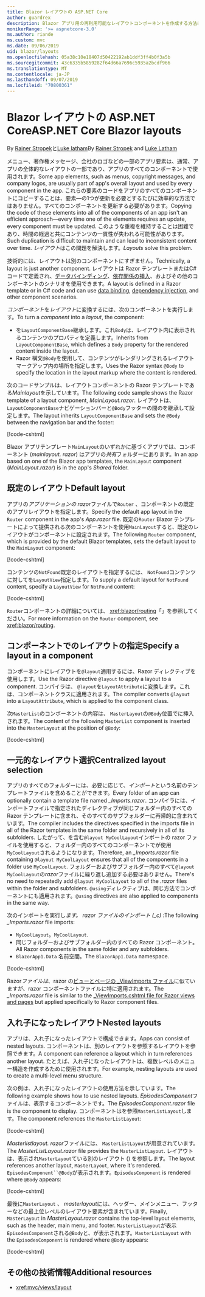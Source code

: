 ```yaml
---
title: Blazor レイアウトの ASP.NET Core
author: guardrex
description: Blazor アプリ用の再利用可能なレイアウトコンポーネントを作成する方法について説明します。
monikerRange: '>= aspnetcore-3.0'
ms.author: riande
ms.custom: mvc
ms.date: 09/06/2019
uid: blazor/layouts
ms.openlocfilehash: 05a38c10e18407d50422192ab1ddf3ff4b0f3a5b
ms.sourcegitcommit: 43c6335b5859282f64d66a7696c5935a2bcdf966
ms.translationtype: MT
ms.contentlocale: ja-JP
ms.lasthandoff: 09/07/2019
ms.locfileid: "70800361"
---
```

# <a name="aspnet-core-blazor-layouts"></a><span data-ttu-id="c384c-103">Blazor レイアウトの ASP.NET Core</span><span class="sxs-lookup"><span data-stu-id="c384c-103">ASP.NET Core Blazor layouts</span></span>

<span data-ttu-id="c384c-104">By [Rainer Stropek](https://www.timecockpit.com)と[Luke latham](https://github.com/guardrex)</span><span class="sxs-lookup"><span data-stu-id="c384c-104">By [Rainer Stropek](https://www.timecockpit.com) and [Luke Latham](https://github.com/guardrex)</span></span>

<span data-ttu-id="c384c-105">メニュー、著作権メッセージ、会社のロゴなどの一部のアプリ要素は、通常、アプリの全体的なレイアウトの一部であり、アプリのすべてのコンポーネントで使用されます。</span><span class="sxs-lookup"><span data-stu-id="c384c-105">Some app elements, such as menus, copyright messages, and company logos, are usually part of app's overall layout and used by every component in the app.</span></span> <span data-ttu-id="c384c-106">これらの要素のコードをアプリのすべてのコンポーネントにコピーすることは、要素&mdash;の1つが更新を必要とするたびに効率的な方法ではありません。すべてのコンポーネントを更新する必要があります。</span><span class="sxs-lookup"><span data-stu-id="c384c-106">Copying the code of these elements into all of the components of an app isn't an efficient approach&mdash;every time one of the elements requires an update, every component must be updated.</span></span> <span data-ttu-id="c384c-107">このような重複を維持することは困難であり、時間の経過と共にコンテンツの一貫性が失われる可能性があります。</span><span class="sxs-lookup"><span data-stu-id="c384c-107">Such duplication is difficult to maintain and can lead to inconsistent content over time.</span></span> <span data-ttu-id="c384c-108">*レイアウト*はこの問題を解決します。</span><span class="sxs-lookup"><span data-stu-id="c384c-108">*Layouts* solve this problem.</span></span>

<span data-ttu-id="c384c-109">技術的には、レイアウトは別のコンポーネントにすぎません。</span><span class="sxs-lookup"><span data-stu-id="c384c-109">Technically, a layout is just another component.</span></span> <span data-ttu-id="c384c-110">レイアウトは Razor テンプレートまたはC#コードで定義され、[データバインディング](xref:blazor/components#data-binding)、[依存関係の挿入](xref:blazor/dependency-injection)、およびその他のコンポーネントのシナリオを使用できます。</span><span class="sxs-lookup"><span data-stu-id="c384c-110">A layout is defined in a Razor template or in C# code and can use [data binding](xref:blazor/components#data-binding), [dependency injection](xref:blazor/dependency-injection), and other component scenarios.</span></span>

<span data-ttu-id="c384c-111">*コンポーネント*を*レイアウト*に変換するには、次のコンポーネントを実行します。</span><span class="sxs-lookup"><span data-stu-id="c384c-111">To turn a *component* into a *layout*, the component:</span></span>

* <span data-ttu-id="c384c-112">を`LayoutComponentBase`継承します。これ`Body`は、レイアウト内に表示されるコンテンツのプロパティを定義します。</span><span class="sxs-lookup"><span data-stu-id="c384c-112">Inherits from `LayoutComponentBase`, which defines a `Body` property for the rendered content inside the layout.</span></span>
* <span data-ttu-id="c384c-113">Razor 構文`@Body`を使用して、コンテンツがレンダリングされるレイアウトマークアップ内の場所を指定します。</span><span class="sxs-lookup"><span data-stu-id="c384c-113">Uses the Razor syntax `@Body` to specify the location in the layout markup where the content is rendered.</span></span>

<span data-ttu-id="c384c-114">次のコードサンプルは、レイアウトコンポーネントの Razor テンプレートである*Mainlayout*を示しています。</span><span class="sxs-lookup"><span data-stu-id="c384c-114">The following code sample shows the Razor template of a layout component, *MainLayout.razor*.</span></span> <span data-ttu-id="c384c-115">レイアウトは、 `LayoutComponentBase`ナビゲーションバーと`@Body`フッターの間のを継承して設定します。</span><span class="sxs-lookup"><span data-stu-id="c384c-115">The layout inherits `LayoutComponentBase` and sets the `@Body` between the navigation bar and the footer:</span></span>

[!code-cshtml[](layouts/sample_snapshot/3.x/MainLayout.razor?highlight=1,13)]

<span data-ttu-id="c384c-116">Blazor アプリテンプレート`MainLayout`のいずれかに基づくアプリでは、コンポーネント (*mainlayout. razor*) はアプリの*共有*フォルダーにあります。</span><span class="sxs-lookup"><span data-stu-id="c384c-116">In an app based on one of the Blazor app templates, the `MainLayout` component (*MainLayout.razor*) is in the app's *Shared* folder.</span></span>

## <a name="default-layout"></a><span data-ttu-id="c384c-117">既定のレイアウト</span><span class="sxs-lookup"><span data-stu-id="c384c-117">Default layout</span></span>

<span data-ttu-id="c384c-118">アプリの*アプリケーションの razor*ファイルで`Router` 、コンポーネントの既定のアプリレイアウトを指定します。</span><span class="sxs-lookup"><span data-stu-id="c384c-118">Specify the default app layout in the `Router` component in the app's *App.razor* file.</span></span> <span data-ttu-id="c384c-119">既定の`Router` Blazor テンプレートによって提供される次のコンポーネントを使用`MainLayout`すると、既定のレイアウトがコンポーネントに設定されます。</span><span class="sxs-lookup"><span data-stu-id="c384c-119">The following `Router` component, which is provided by the default Blazor templates, sets the default layout to the `MainLayout` component:</span></span>

[!code-cshtml[](layouts/sample_snapshot/3.x/App1.razor?highlight=3)]

<span data-ttu-id="c384c-120">コンテンツの`NotFound`既定のレイアウトを指定するには、 `NotFound`コンテンツに対してを`LayoutView`指定します。</span><span class="sxs-lookup"><span data-stu-id="c384c-120">To supply a default layout for `NotFound` content, specify a `LayoutView` for `NotFound` content:</span></span>

[!code-cshtml[](layouts/sample_snapshot/3.x/App2.razor?highlight=6-9)]

<span data-ttu-id="c384c-121">`Router`コンポーネントの詳細については、 <xref:blazor/routing>「」を参照してください。</span><span class="sxs-lookup"><span data-stu-id="c384c-121">For more information on the `Router` component, see <xref:blazor/routing>.</span></span>

## <a name="specify-a-layout-in-a-component"></a><span data-ttu-id="c384c-122">コンポーネントでのレイアウトの指定</span><span class="sxs-lookup"><span data-stu-id="c384c-122">Specify a layout in a component</span></span>

<span data-ttu-id="c384c-123">コンポーネントにレイアウトを`@layout`適用するには、Razor ディレクティブを使用します。</span><span class="sxs-lookup"><span data-stu-id="c384c-123">Use the Razor directive `@layout` to apply a layout to a component.</span></span> <span data-ttu-id="c384c-124">コンパイラは、 `@layout`を`LayoutAttribute`に変換します。これは、コンポーネントクラスに適用されます。</span><span class="sxs-lookup"><span data-stu-id="c384c-124">The compiler converts `@layout` into a `LayoutAttribute`, which is applied to the component class.</span></span>

<span data-ttu-id="c384c-125">次`MasterList`のコンポーネントの内容は、 `MasterLayout`の`@Body`位置でに挿入されます。</span><span class="sxs-lookup"><span data-stu-id="c384c-125">The content of the following `MasterList` component is inserted into the `MasterLayout` at the position of `@Body`:</span></span>

[!code-cshtml[](layouts/sample_snapshot/3.x/MasterList.razor?highlight=1)]

## <a name="centralized-layout-selection"></a><span data-ttu-id="c384c-126">一元的なレイアウト選択</span><span class="sxs-lookup"><span data-stu-id="c384c-126">Centralized layout selection</span></span>

<span data-ttu-id="c384c-127">アプリのすべてのフォルダーには、必要に応じて、*インポート*という名前のテンプレートファイルを含めることができます。</span><span class="sxs-lookup"><span data-stu-id="c384c-127">Every folder of an app can optionally contain a template file named *_Imports.razor*.</span></span> <span data-ttu-id="c384c-128">コンパイラには、インポートファイルで指定されたディレクティブが同じフォルダー内のすべての Razor テンプレートに含まれ、そのすべてのサブフォルダーに再帰的に含まれています。</span><span class="sxs-lookup"><span data-stu-id="c384c-128">The compiler includes the directives specified in the imports file in all of the Razor templates in the same folder and recursively in all of its subfolders.</span></span> <span data-ttu-id="c384c-129">したがって、を含む`@layout MyCoolLayout`インポートの razor ファイルを使用すると、フォルダー内のすべてのコンポーネントでが使用`MyCoolLayout`されるようになります。</span><span class="sxs-lookup"><span data-stu-id="c384c-129">Therefore, an *_Imports.razor* file containing `@layout MyCoolLayout` ensures that all of the components in a folder use `MyCoolLayout`.</span></span> <span data-ttu-id="c384c-130">フォルダーおよびサブフォルダー内のすべて`@layout MyCoolLayout`の*razor*ファイルに繰り返し追加する必要はありません。</span><span class="sxs-lookup"><span data-stu-id="c384c-130">There's no need to repeatedly add `@layout MyCoolLayout` to all of the *.razor* files within the folder and subfolders.</span></span> <span data-ttu-id="c384c-131">`@using`ディレクティブは、同じ方法でコンポーネントにも適用されます。</span><span class="sxs-lookup"><span data-stu-id="c384c-131">`@using` directives are also applied to components in the same way.</span></span>

<span data-ttu-id="c384c-132">次のインポートを実行し*ます。 razor ファイルのインポート (_c)* :</span><span class="sxs-lookup"><span data-stu-id="c384c-132">The following *_Imports.razor* file imports:</span></span>

* <span data-ttu-id="c384c-133">`MyCoolLayout`。</span><span class="sxs-lookup"><span data-stu-id="c384c-133">`MyCoolLayout`.</span></span>
* <span data-ttu-id="c384c-134">同じフォルダーおよびサブフォルダー内のすべての Razor コンポーネント。</span><span class="sxs-lookup"><span data-stu-id="c384c-134">All Razor components in the same folder and any subfolders.</span></span>
* <span data-ttu-id="c384c-135">`BlazorApp1.Data` 名前空間。</span><span class="sxs-lookup"><span data-stu-id="c384c-135">The `BlazorApp1.Data` namespace.</span></span>
 
[!code-cshtml[](layouts/sample_snapshot/3.x/_Imports.razor)]

<span data-ttu-id="c384c-136">Razor*ファイルは*、razor の[ビューとページの _ViewImports ファイル](xref:mvc/views/layout#importing-shared-directives)に似ていますが、razor コンポーネントファイルに特に適用されます。</span><span class="sxs-lookup"><span data-stu-id="c384c-136">The *_Imports.razor* file is similar to the [_ViewImports.cshtml file for Razor views and pages](xref:mvc/views/layout#importing-shared-directives) but applied specifically to Razor component files.</span></span>

## <a name="nested-layouts"></a><span data-ttu-id="c384c-137">入れ子になったレイアウト</span><span class="sxs-lookup"><span data-stu-id="c384c-137">Nested layouts</span></span>

<span data-ttu-id="c384c-138">アプリは、入れ子になったレイアウトで構成できます。</span><span class="sxs-lookup"><span data-stu-id="c384c-138">Apps can consist of nested layouts.</span></span> <span data-ttu-id="c384c-139">コンポーネントは、別のレイアウトを参照するレイアウトを参照できます。</span><span class="sxs-lookup"><span data-stu-id="c384c-139">A component can reference a layout which in turn references another layout.</span></span> <span data-ttu-id="c384c-140">たとえば、入れ子になったレイアウトは、複数レベルのメニュー構造を作成するために使用されます。</span><span class="sxs-lookup"><span data-stu-id="c384c-140">For example, nesting layouts are used to create a multi-level menu structure.</span></span>

<span data-ttu-id="c384c-141">次の例は、入れ子になったレイアウトの使用方法を示しています。</span><span class="sxs-lookup"><span data-stu-id="c384c-141">The following example shows how to use nested layouts.</span></span> <span data-ttu-id="c384c-142">*EpisodesComponent*ファイルは、表示するコンポーネントです。</span><span class="sxs-lookup"><span data-stu-id="c384c-142">The *EpisodesComponent.razor* file is the component to display.</span></span> <span data-ttu-id="c384c-143">コンポーネントはを参照`MasterListLayout`します。</span><span class="sxs-lookup"><span data-stu-id="c384c-143">The component references the `MasterListLayout`:</span></span>

[!code-cshtml[](layouts/sample_snapshot/3.x/EpisodesComponent.razor?highlight=1)]

<span data-ttu-id="c384c-144">*Masterlistlayout. razor*ファイルには、 `MasterListLayout`が用意されています。</span><span class="sxs-lookup"><span data-stu-id="c384c-144">The *MasterListLayout.razor* file provides the `MasterListLayout`.</span></span> <span data-ttu-id="c384c-145">レイアウトは、表示され`MasterLayout`ている別のレイアウト () を参照します。</span><span class="sxs-lookup"><span data-stu-id="c384c-145">The layout references another layout, `MasterLayout`, where it's rendered.</span></span> <span data-ttu-id="c384c-146">`EpisodesComponent``@Body`が表示されます。</span><span class="sxs-lookup"><span data-stu-id="c384c-146">`EpisodesComponent` is rendered where `@Body` appears:</span></span>

[!code-cshtml[](layouts/sample_snapshot/3.x/MasterListLayout.razor?highlight=1,9)]

<span data-ttu-id="c384c-147">最後に`MasterLayout` 、 *masterlayout*には、ヘッダー、メインメニュー、フッターなどの最上位レベルのレイアウト要素が含まれています。</span><span class="sxs-lookup"><span data-stu-id="c384c-147">Finally, `MasterLayout` in *MasterLayout.razor* contains the top-level layout elements, such as the header, main menu, and footer.</span></span> <span data-ttu-id="c384c-148">`MasterListLayout`が表示`EpisodesComponent`される`@Body`と、が表示されます。</span><span class="sxs-lookup"><span data-stu-id="c384c-148">`MasterListLayout` with the `EpisodesComponent` is rendered where `@Body` appears:</span></span>

[!code-cshtml[](layouts/sample_snapshot/3.x/MasterLayout.razor?highlight=6)]

## <a name="additional-resources"></a><span data-ttu-id="c384c-149">その他の技術情報</span><span class="sxs-lookup"><span data-stu-id="c384c-149">Additional resources</span></span>

* <xref:mvc/views/layout>
